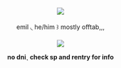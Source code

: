 <h4 align="center"
  
![](https://komarev.com/ghpvc/?username=nordexpress&color=1E201E&label=𓂃۶ৎ+&base=1557)

 </h4>

<p align="center"> emil  ◟ he/him ꒱ mostly offtab,,,

<h4 align="center">
  
  ![](https://64.media.tumblr.com/d533d663f2b818b67c7171ab11b3fd2f/d7ca4b4cfdf7195e-f4/s1280x1920/5d063dc9c5adece0b82fc732da101f398168401c.pnj)

  
<p align="center"> no dniˎ check sp and rentry for info 
 
